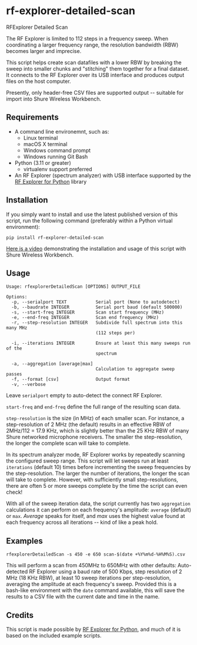 # rf-explorer-detailed-scan

RFExplorer Detailed Scan

The RF Explorer is limited to 112 steps in a frequency sweep. When coordinating a larger frequency range, the resolution bandwidth (RBW) becomes larger and imprecise.

This script helps create scan datafiles with a lower RBW by breaking the sweep into smaller chunks and "stitching" them together for a final dataset. It connects to the RF Explorer over its USB interface and produces output files on the host computer.

Presently, only header-free CSV files are supported output -- suitable for import into Shure Wireless Workbench.

## Requirements

- A command line environemnt, such as:
  - Linux terminal
  - macOS X terminal
  - Windows command prompt
  - Windows running Git Bash
- Python (3.11 or greater)
  - virtualenv support preferred
- An RF Explorer (spectrum analyzer) with USB interface supported by the [RF Explorer for Python](https://github.com/RFExplorer/RFExplorer-for-Python) library

## Installation

If you simply want to install and use the latest published version of this script, run the following command (preferably within a Python virtual environment):

    pip install rf-explorer-detailed-scan

[Here is a video](https://www.youtube.com/watch?v=4yypnxZqxKc) demonstrating the installation and usage of this script with Shure Wireless Workbench.

## Usage

    Usage: rfexplorerDetailedScan [OPTIONS] OUTPUT_FILE

    Options:
      -p, --serialport TEXT           Serial port (None to autodetect)
      -b, --baudrate INTEGER          Serial port baud (default 500000)
      -s, --start-freq INTEGER        Scan start frequency (MHz)
      -e, --end-freq INTEGER          Scan end frequency (MHz)
      -r, --step-resolution INTEGER   Subdivide full spectrum into this many MHz
                                      (112 steps per)

      -i, --iterations INTEGER        Ensure at least this many sweeps run of the
                                      spectrum

      -a, --aggregation [average|max]
                                      Calculation to aggregate sweep passes
      -f, --format [csv]              Output format
      -v, --verbose

Leave `serialport` empty to auto-detect the connect RF Explorer.

`start-freq` and `end-freq` define the full range of the resulting scan data.

`step-resolution` is the size (in MHz) of each smaller scan. For instance, a step-resolution of 2 MHz (the default) results in an effective RBW of 2MHz/112 = 17.9 KHz, which is slightly better than the 25 KHz RBW of many Shure networked microphone receivers. The smaller the step-resolution, the longer the complete scan will take to complete.

In its spectrum analyzer mode, RF Explorer works by repeatedly scanning the configured sweep range. This script will let sweeps run at least `iterations` (default 10) times before incrementing the sweep frequencies by the step-resolution. The larger the number of iterations, the longer the scan will take to complete. However, with sufficiently small step-resolutions, there are often 5 or more sweeps complete by the time the script can even check!

With all of the sweep iteration data, the script currently has two `aggregation` calculations it can perform on each frequency's amplitude: `average` (default) or `max`. _Average_ speaks for itself, and _max_ uses the highest value found at each frequency across all iterations -- kind of like a peak hold.

## Examples

    rfexplorerDetailedScan -s 450 -e 650 scan-$(date +%Y%m%d-%H%M%S).csv

This will perform a scan from 450MHz to 650MHz with other defaults: Auto-detected RF Explorer using a baud rate of 500 Kbps, step resolution of 2 MHz (18 KHz RBW), at least 10 sweep iterations per step-resolution, averaging the amplitude at each frequency's sweep. Provided this is a bash-like environment with the `date` command available, this will save the results to a CSV file with the current date and time in the name.

## Credits

This script is made possible by [RF Explorer for Python](https://github.com/RFExplorer/RFExplorer-for-Python), and much of it is based on the included example scripts.
